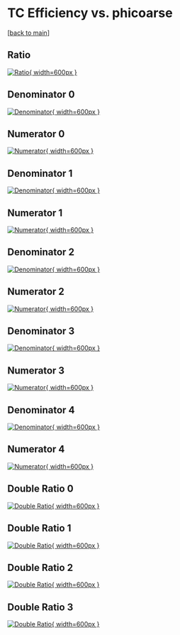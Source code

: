 # TC Efficiency vs. phicoarse

[[back to main](./)]



## Ratio

[![Ratio](../mtv/var/TC_loweta_13_0_eff_phicoarse.png){ width=600px }](../mtv/var/TC_loweta_13_0_eff_phicoarse.pdf)

## Denominator 0

[![Denominator](../mtv/den/TC_loweta_13_0_eff_phicoarse_den0.png){ width=600px }](../mtv/den/TC_loweta_13_0_eff_phicoarse_den0.pdf)

## Numerator 0

[![Numerator](../mtv/num/TC_loweta_13_0_eff_phicoarse_num0.png){ width=600px }](../mtv/num/TC_loweta_13_0_eff_phicoarse_num0.pdf)

## Denominator 1

[![Denominator](../mtv/den/TC_loweta_13_0_eff_phicoarse_den1.png){ width=600px }](../mtv/den/TC_loweta_13_0_eff_phicoarse_den1.pdf)

## Numerator 1

[![Numerator](../mtv/num/TC_loweta_13_0_eff_phicoarse_num1.png){ width=600px }](../mtv/num/TC_loweta_13_0_eff_phicoarse_num1.pdf)

## Denominator 2

[![Denominator](../mtv/den/TC_loweta_13_0_eff_phicoarse_den2.png){ width=600px }](../mtv/den/TC_loweta_13_0_eff_phicoarse_den2.pdf)

## Numerator 2

[![Numerator](../mtv/num/TC_loweta_13_0_eff_phicoarse_num2.png){ width=600px }](../mtv/num/TC_loweta_13_0_eff_phicoarse_num2.pdf)

## Denominator 3

[![Denominator](../mtv/den/TC_loweta_13_0_eff_phicoarse_den3.png){ width=600px }](../mtv/den/TC_loweta_13_0_eff_phicoarse_den3.pdf)

## Numerator 3

[![Numerator](../mtv/num/TC_loweta_13_0_eff_phicoarse_num3.png){ width=600px }](../mtv/num/TC_loweta_13_0_eff_phicoarse_num3.pdf)

## Denominator 4

[![Denominator](../mtv/den/TC_loweta_13_0_eff_phicoarse_den4.png){ width=600px }](../mtv/den/TC_loweta_13_0_eff_phicoarse_den4.pdf)

## Numerator 4

[![Numerator](../mtv/num/TC_loweta_13_0_eff_phicoarse_num4.png){ width=600px }](../mtv/num/TC_loweta_13_0_eff_phicoarse_num4.pdf)

## Double Ratio 0

[![Double Ratio](../mtv/ratio/TC_loweta_13_0_eff_phicoarse_ratio0.png){ width=600px }](../mtv/ratio/TC_loweta_13_0_eff_phicoarse_ratio0.pdf)

## Double Ratio 1

[![Double Ratio](../mtv/ratio/TC_loweta_13_0_eff_phicoarse_ratio1.png){ width=600px }](../mtv/ratio/TC_loweta_13_0_eff_phicoarse_ratio1.pdf)

## Double Ratio 2

[![Double Ratio](../mtv/ratio/TC_loweta_13_0_eff_phicoarse_ratio2.png){ width=600px }](../mtv/ratio/TC_loweta_13_0_eff_phicoarse_ratio2.pdf)

## Double Ratio 3

[![Double Ratio](../mtv/ratio/TC_loweta_13_0_eff_phicoarse_ratio3.png){ width=600px }](../mtv/ratio/TC_loweta_13_0_eff_phicoarse_ratio3.pdf)

